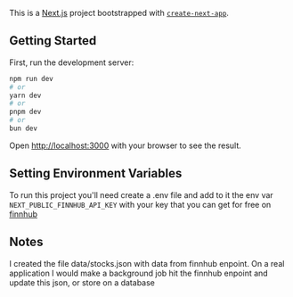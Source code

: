 This is a [Next.js](https://nextjs.org) project bootstrapped with [`create-next-app`](https://nextjs.org/docs/app/api-reference/cli/create-next-app).

## Getting Started

First, run the development server:

```bash
npm run dev
# or
yarn dev
# or
pnpm dev
# or
bun dev
```

Open [http://localhost:3000](http://localhost:3000) with your browser to see the result.

## Setting Environment Variables

To run this project you'll need create a .env file and add to it the env var `NEXT_PUBLIC_FINNHUB_API_KEY` with your key that you can get for free on [finnhub](https://finnhub.io/dashboard)

## Notes

I created the file data/stocks.json with data from finnhub enpoint.
On a real application I would make a background job hit the finnhub enpoint and update this json, or store on  a database
